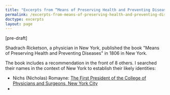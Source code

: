 ```yaml
---
title: "Excerpts from “Means of Preserving Health and Preventing Diseases” and the Word of Wisdom"
permalink: /excerpts-from-means-of-preserving-health-and-preventing-diseases-and-wow/
doctype: excerpts
layout: page
---
```


[pre-draft]

Shadrach Ricketson, a physician in New York, published the book "Means of
Preserving Health and Preventing Diseases" in 1806 in New York.

The book includes a recommendation in the front of 8 others. I searched their
names in the context of New York to establish their likely identities:

* Nichs (Nicholas) Romayne: [The First President of the College of Physicians
  and Surgeons, New York City](https://www.ncbi.nlm.nih.gov/pmc/articles/PMC1806896/)
* 
